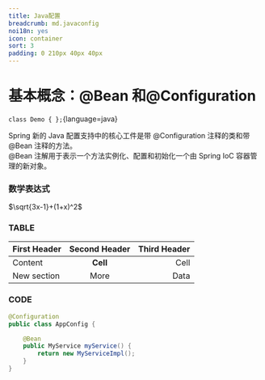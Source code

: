 ```yaml
---
title: Java配置
breadcrumb: md.javaconfig
noi18n: yes
icon: container
sort: 3
padding: 0 210px 40px 40px
---
```


<anchor-md-script>

<div style="display: none;">

[TOC]

</div>

# 基本概念：@Bean 和@Configuration

`class Demo { };`{language=java}

Spring 新的 Java 配置支持中的核心工件是带 @Configuration 注释的类和带@Bean 注释的方法。<br/>
@Bean 注解用于表示一个方法实例化、配置和初始化一个由 Spring IoC 容器管理的新对象。<br/>


### 数学表达式
$\sqrt{3x-1}+(1+x)^2$


### TABLE

|First Header  | Second Header | Third Header | 
| ------------ | :-----------: | -----------: | 
|Content       |   **Cell**    |         Cell | 
|New section   |     More      |         Data | 



### CODE

```java
@Configuration
public class AppConfig {

    @Bean
    public MyService myService() {
        return new MyServiceImpl();
    }
}
```

</anchor-md-script>

